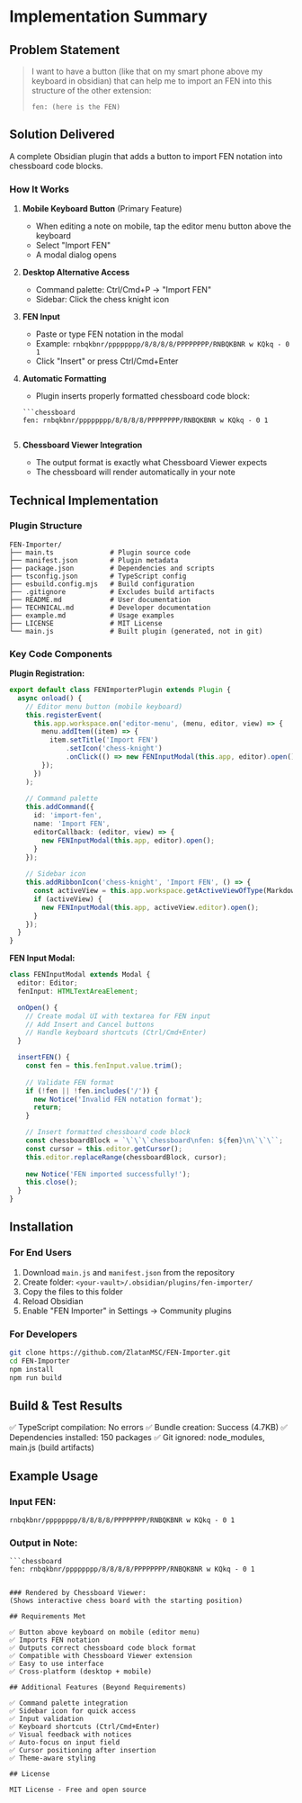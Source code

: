 # Implementation Summary

## Problem Statement
> I want to have a button (like that on my smart phone above my keyboard in obsidian) that can help me to import an FEN into this structure of the other extension:
> ```chessboard
> fen: (here is the FEN)
> ```

## Solution Delivered

A complete Obsidian plugin that adds a button to import FEN notation into chessboard code blocks.

### How It Works

1. **Mobile Keyboard Button** (Primary Feature)
   - When editing a note on mobile, tap the editor menu button above the keyboard
   - Select "Import FEN" 
   - A modal dialog opens

2. **Desktop Alternative Access**
   - Command palette: Ctrl/Cmd+P → "Import FEN"
   - Sidebar: Click the chess knight icon

3. **FEN Input**
   - Paste or type FEN notation in the modal
   - Example: `rnbqkbnr/pppppppp/8/8/8/8/PPPPPPPP/RNBQKBNR w KQkq - 0 1`
   - Click "Insert" or press Ctrl/Cmd+Enter

4. **Automatic Formatting**
   - Plugin inserts properly formatted chessboard code block:
   ```
   ```chessboard
   fen: rnbqkbnr/pppppppp/8/8/8/8/PPPPPPPP/RNBQKBNR w KQkq - 0 1
   ```
   ```

5. **Chessboard Viewer Integration**
   - The output format is exactly what Chessboard Viewer expects
   - The chessboard will render automatically in your note

## Technical Implementation

### Plugin Structure
```
FEN-Importer/
├── main.ts              # Plugin source code
├── manifest.json        # Plugin metadata
├── package.json         # Dependencies and scripts
├── tsconfig.json        # TypeScript config
├── esbuild.config.mjs   # Build configuration
├── .gitignore           # Excludes build artifacts
├── README.md            # User documentation
├── TECHNICAL.md         # Developer documentation
├── example.md           # Usage examples
├── LICENSE              # MIT License
└── main.js              # Built plugin (generated, not in git)
```

### Key Code Components

**Plugin Registration:**
```typescript
export default class FENImporterPlugin extends Plugin {
  async onload() {
    // Editor menu button (mobile keyboard)
    this.registerEvent(
      this.app.workspace.on('editor-menu', (menu, editor, view) => {
        menu.addItem((item) => {
          item.setTitle('Import FEN')
              .setIcon('chess-knight')
              .onClick(() => new FENInputModal(this.app, editor).open());
        });
      })
    );
    
    // Command palette
    this.addCommand({
      id: 'import-fen',
      name: 'Import FEN',
      editorCallback: (editor, view) => {
        new FENInputModal(this.app, editor).open();
      }
    });
    
    // Sidebar icon
    this.addRibbonIcon('chess-knight', 'Import FEN', () => {
      const activeView = this.app.workspace.getActiveViewOfType(MarkdownView);
      if (activeView) {
        new FENInputModal(this.app, activeView.editor).open();
      }
    });
  }
}
```

**FEN Input Modal:**
```typescript
class FENInputModal extends Modal {
  editor: Editor;
  fenInput: HTMLTextAreaElement;

  onOpen() {
    // Create modal UI with textarea for FEN input
    // Add Insert and Cancel buttons
    // Handle keyboard shortcuts (Ctrl/Cmd+Enter)
  }

  insertFEN() {
    const fen = this.fenInput.value.trim();
    
    // Validate FEN format
    if (!fen || !fen.includes('/')) {
      new Notice('Invalid FEN notation format');
      return;
    }

    // Insert formatted chessboard code block
    const chessboardBlock = `\`\`\`chessboard\nfen: ${fen}\n\`\`\``;
    const cursor = this.editor.getCursor();
    this.editor.replaceRange(chessboardBlock, cursor);
    
    new Notice('FEN imported successfully!');
    this.close();
  }
}
```

## Installation

### For End Users
1. Download `main.js` and `manifest.json` from the repository
2. Create folder: `<your-vault>/.obsidian/plugins/fen-importer/`
3. Copy the files to this folder
4. Reload Obsidian
5. Enable "FEN Importer" in Settings → Community plugins

### For Developers
```bash
git clone https://github.com/ZlatanMSC/FEN-Importer.git
cd FEN-Importer
npm install
npm run build
```

## Build & Test Results

✅ TypeScript compilation: No errors
✅ Bundle creation: Success (4.7KB)
✅ Dependencies installed: 150 packages
✅ Git ignored: node_modules, main.js (build artifacts)

## Example Usage

### Input FEN:
```
rnbqkbnr/pppppppp/8/8/8/8/PPPPPPPP/RNBQKBNR w KQkq - 0 1
```

### Output in Note:
```
```chessboard
fen: rnbqkbnr/pppppppp/8/8/8/8/PPPPPPPP/RNBQKBNR w KQkq - 0 1
```
```

### Rendered by Chessboard Viewer:
(Shows interactive chess board with the starting position)

## Requirements Met

✅ Button above keyboard on mobile (editor menu)
✅ Imports FEN notation
✅ Outputs correct chessboard code block format
✅ Compatible with Chessboard Viewer extension
✅ Easy to use interface
✅ Cross-platform (desktop + mobile)

## Additional Features (Beyond Requirements)

✅ Command palette integration
✅ Sidebar icon for quick access
✅ Input validation
✅ Keyboard shortcuts (Ctrl/Cmd+Enter)
✅ Visual feedback with notices
✅ Auto-focus on input field
✅ Cursor positioning after insertion
✅ Theme-aware styling

## License

MIT License - Free and open source
